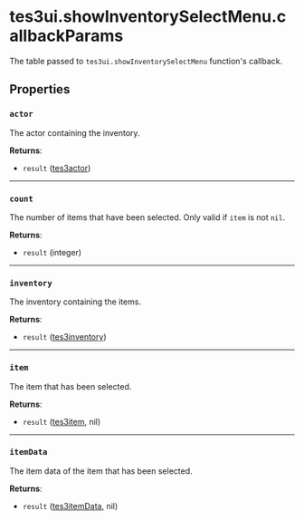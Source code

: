 # tes3ui.showInventorySelectMenu.callbackParams
<div class="search_terms" style="display: none">tes3ui.showinventoryselectmenu.callbackparams, .showinventoryselectmenu.callbackparams</div>

<!---
	This file is autogenerated. Do not edit this file manually. Your changes will be ignored.
	More information: https://github.com/MWSE/MWSE/tree/master/docs
-->

The table passed to `tes3ui.showInventorySelectMenu` function's callback.

## Properties

### `actor`
<div class="search_terms" style="display: none">actor</div>

The actor containing the inventory.

**Returns**:

* `result` ([tes3actor](../types/tes3actor.md))

***

### `count`
<div class="search_terms" style="display: none">count</div>

The number of items that have been selected. Only valid if `item` is not `nil`.

**Returns**:

* `result` (integer)

***

### `inventory`
<div class="search_terms" style="display: none">inventory</div>

The inventory containing the items.

**Returns**:

* `result` ([tes3inventory](../types/tes3inventory.md))

***

### `item`
<div class="search_terms" style="display: none">item</div>

The item that has been selected.

**Returns**:

* `result` ([tes3item](../types/tes3item.md), nil)

***

### `itemData`
<div class="search_terms" style="display: none">itemdata</div>

The item data of the item that has been selected.

**Returns**:

* `result` ([tes3itemData](../types/tes3itemData.md), nil)


